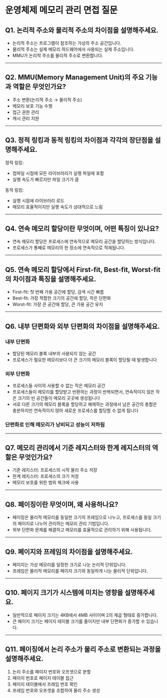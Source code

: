 # 운영체제 메모리 관리 면접 질문

## Q1. 논리적 주소와 물리적 주소의 차이점을 설명해주세요.

- 논리적 주소는 프로그램이 참조하는 가상의 주소 공간입니다.
- 물리적 주소는 실제 메모리 하드웨어에서 사용되는 실제 주소입니다.
- MMU가 논리적 주소를 물리적 주소로 변환합니다.

---

## Q2. MMU(Memory Management Unit)의 주요 기능과 역할은 무엇인가요?

- 주소 변환(논리적 주소 → 물리적 주소)
- 메모리 보호 기능 수행
- 접근 권한 관리
- 캐시 관리 지원

---

## Q3. 정적 링킹과 동적 링킹의 차이점과 각각의 장단점을 설명해주세요.

정적 링킹:
- 컴파일 시점에 모든 라이브러리가 실행 파일에 포함
- 실행 속도가 빠르지만 파일 크기가 큼

동적 링킹:
- 실행 시점에 라이브러리 로드
- 메모리 효율적이지만 실행 속도가 상대적으로 느림

---

## Q4. 연속 메모리 할당이란 무엇이며, 어떤 특징이 있나요?

- 연속 메모리 할당은 프로세스에 연속적으로 메모리 공간을 할당하는 방식입니다.
- 프로세스가 통째로 메모리의 한 장소에 연속적으로 적재됩니다.

---

## Q5. 연속 메모리 할당에서 First-fit, Best-fit, Worst-fit의 차이점과 특징을 설명해주세요.

- First-fit: 첫 번째 가용 공간에 할당, 검색 시간 빠름
- Best-fit: 가장 적합한 크기의 공간에 할당, 작은 단편화
- Worst-fit: 가장 큰 공간에 할당, 큰 가용 공간 유지

---

## Q6. 내부 단편화와 외부 단편화의 차이점을 설명해주세요.

### 내부 단편화
- 할당된 메모리 블록 내부의 사용되지 않는 공간
- 프로세스가 필요한 메모리보다 더 큰 크기의 메모리 블록이 할당될 때 발생합니다

### 외부 단편화
- 프로세스들 사이의 사용할 수 없는 작은 메모리 공간
- 프로세스들이 메모리를 할당받고 반환하는 과정이 반복되면서, 연속적이지 않은 작은 크기의 빈 공간들이 메모리 곳곳에 생성됩니다
- 서로 다른 크기의 메모리 블록을 할당하고 해제하는 과정에서 남은 공간의 총합은 충분하지만 연속적이지 않아 새로운 프로세스를 할당할 수 없게 됩니다

### 단편화로 인해 메모리가 낭비되고 성능이 저하됨

---

## Q7. 메모리 관리에서 기준 레지스터와 한계 레지스터의 역할은 무엇인가요?

- 기준 레지스터: 프로세스의 시작 물리 주소 저장
- 한계 레지스터: 프로세스의 크기 저장
- 메모리 보호를 위한 범위 체크에 사용

---

## Q8. 페이징이란 무엇이며, 왜 사용하나요?

- 페이징은 물리적 메모리를 동일한 크기의 프레임으로 나누고, 프로세스를 동일 크기의 페이지로 나누어 관리하는 메모리 관리 기법입니다.
- 외부 단편화 문제를 해결하고 메모리를 효율적으로 관리하기 위해 사용됩니다.

---

## Q9. 페이지와 프레임의 차이점을 설명해주세요.

- 페이지는 가상 메모리를 일정한 크기로 나눈 논리적 단위입니다.
- 프레임은 물리적 메모리를 페이지 크기와 동일하게 나눈 물리적 단위입니다.

---

## Q10. 페이지 크기가 시스템에 미치는 영향을 설명해주세요.

- 일반적으로 페이지 크기는 4KB에서 4MB 사이이며 2의 제곱 형태로 증가합니다.
- 큰 페이지 크기는 페이지 테이블 크기를 줄이지만 내부 단편화가 증가할 수 있습니다.

---

## Q11. 페이징에서 논리 주소가 물리 주소로 변환되는 과정을 설명해주세요.

1. 논리 주소를 페이지 번호와 오프셋으로 분할
2. 페이지 번호로 페이지 테이블 접근
3. 페이지 테이블에서 프레임 번호 확인
4. 프레임 번호와 오프셋을 조합하여 물리 주소 생성
